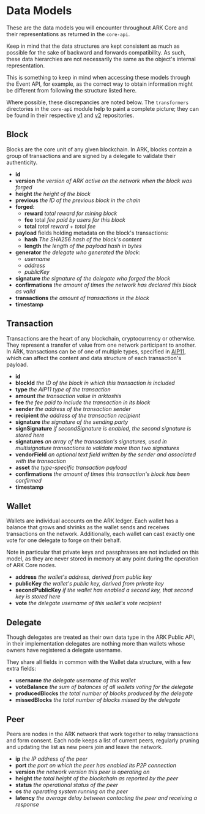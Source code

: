 # Data Models

These are the data models you will encounter throughout ARK Core and their representations as returned in the `core-api`.

Keep in mind that the data structures are kept consistent as much as possible for the sake of backward and forwards compatibility. As such, these data hierarchies are not necessarily the same as the object's internal representation.

This is something to keep in mind when accessing these models through the Event API, for example, as the correct way to obtain information might be different from following the structure listed here.

Where possible, these discrepancies are noted below. The `transformers` directories in the `core-api` module help to paint a complete picture; they can be found in their respective [v1](https://github.com/ARKEcosystem/core/tree/develop/packages/core-api/lib/versions/1/transformers) and [v2](https://github.com/ARKEcosystem/core/tree/develop/packages/core-api/lib/versions/2/transformers) repositories.

## Block

Blocks are the core unit of any given blockchain. In ARK, blocks contain a group of transactions and are signed by a delegate to validate their authenticity.

- **id**
- **version** _the version of ARK active on the network when the block was forged_
- **height** _the height of the block_
- **previous** _the ID of the previous block in the chain_
- **forged**:
  - **reward** _total reward for mining block_
  - **fee** total _fee paid by users for this block_
  - **total** _total reward + total fee_
- **payload** fields holding metadata on the block's transactions:
  - **hash** _The SHA256 hash of the block's content_
  - **length** _the length of the payload hash in bytes_
- **generator** _the delegate who generated the block_:
  - _username_
  - _address_
  - _publicKey_
- **signature** _the signature of the delegate who forged the block_
- **confirmations** _the amount of times the network has declared this block as valid_
- **transactions** _the amount of transactions in the block_
- **timestamp**

## Transaction

Transactions are the heart of any blockchain, cryptocurrency or otherwise. They represent a transfer of value from one network participant to another. In ARK, transactions can be of one of multiple types, specified in [AIP11](https://github.com/ARKEcosystem/AIPs/blob/master/AIPS/aip-11.md), which can affect the content and data structure of each transaction's payload.

- **id**
- **blockId** _the ID of the block in which this transaction is included_
- **type** _the AIP11 type of the transaction_
- **amount** _the transaction value in arktoshis_
- **fee** _the fee paid to include the transaction in its block_
- **sender** _the address of the transaction sender_
- **recipient** _the address of the transaction recipient_
- **signature** _the signature of the sending party_
- **signSignature** _if secondSignature is enabled, the second signature is stored here_
- **signatures** _an array of the transaction's signatures, used in multisignature transactions to validate more than two signatures_
- **vendorField** _an optional text field written by the sender and associated with the transaction_
- **asset** _the type-specific transaction payload_
- **confirmations** _the amount of times this transaction's block has been confirmed_
- **timestamp**

## Wallet

Wallets are individual accounts on the ARK ledger. Each wallet has a balance that grows and shrinks as the wallet sends and receives transactions on the network. Additionally, each wallet can cast exactly one vote for one delegate to forge on their behalf.

Note in particular that private keys and passphrases are not included on this model, as they are never stored in memory at any point during the operation of ARK Core nodes.

- **address** _the wallet's address, derived from public key_
- **publicKey** _the wallet's public key, derived from private key_
- **secondPublicKey** _if the wallet has enabled a second key, that second key is stored here_
- **vote** _the delegate username of this wallet's vote recipient_

## Delegate

Though delegates are treated as their own data type in the ARK Public API, in their implementation delegates are nothing more than wallets whose owners have registered a delegate username.

They share all fields in common with the Wallet data structure, with a few extra fields:

- **username** _the delegate username of this wallet_
- **voteBalance** _the sum of balances of all wallets voting for the delegate_
- **producedBlocks** _the total number of blocks produced by the delegate_
- **missedBlocks** _the total number of blocks missed by the delegate_

## Peer

Peers are nodes in the ARK network that work together to relay transactions and form consent. Each node keeps a list of current peers, regularly pruning and updating the list as new peers join and leave the network.

- **ip** _the IP address of the peer_
- **port** _the port on which the peer has enabled its P2P connection_
- **version** _the network version this peer is operating on_
- **height** _the total height of the blockchain as reported by the peer_
- **status** _the operational status of the peer_
- **os** _the operating system running on the peer_
- **latency** _the average delay between contacting the peer and receiving a response_
